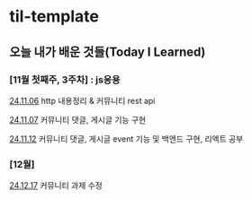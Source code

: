 # til-template

## 오늘 내가 배운 것들(Today I Learned)

### [11월 첫째주, 3주차] : js응용

[24.11.06](https://github.com/100-hours-a-week/hyun-til/blob/main/November/2024-11-06.md) http 내용정리 & 커뮤니티 rest api

[24.11.07](https://github.com/100-hours-a-week/hyun-til/blob/main/November/2024-11-07.md) 커뮤니티 댓글, 게시글 기능 구현

[24.11.12](https://github.com/100-hours-a-week/hyun-til/blob/main/November/2024-11-12.md) 커뮤니티 댓글, 게시글 event 기능 및 백엔드 구현, 리엑트 공부

### [12월]
[24.12.17](https://github.com/100-hours-a-week/hyun-til/blob/main/December/2024-12-17.md) 커뮤니티 과제 수정
